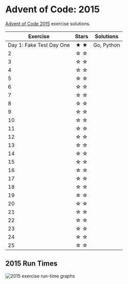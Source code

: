 # Advent of Code: 2015

[Advent of Code 2015](https://fake.com/2015) exercise solutions.

<!-- ★ ☆ -->

| Exercise                 | Stars | Solutions  |
|--------------------------|:-----:|------------|
| Day 1: Fake Test Day One |  ★ ★  | Go, Python |
| 2                        |  ☆ ☆  |            |
| 3                        |  ☆ ☆  |            |
| 4                        |  ☆ ☆  |            |
| 5                        |  ☆ ☆  |            |
| 6                        |  ☆ ☆  |            |
| 7                        |  ☆ ☆  |            |
| 8                        |  ☆ ☆  |            |
| 9                        |  ☆ ☆  |            |
| 10                       |  ☆ ☆  |            |
| 11                       |  ☆ ☆  |            |
| 12                       |  ☆ ☆  |            |
| 13                       |  ☆ ☆  |            |
| 14                       |  ☆ ☆  |            |
| 15                       |  ☆ ☆  |            |
| 16                       |  ☆ ☆  |            |
| 17                       |  ☆ ☆  |            |
| 18                       |  ☆ ☆  |            |
| 19                       |  ☆ ☆  |            |
| 20                       |  ☆ ☆  |            |
| 21                       |  ☆ ☆  |            |
| 22                       |  ☆ ☆  |            |
| 23                       |  ☆ ☆  |            |
| 24                       |  ☆ ☆  |            |
| 25                       |  ☆ ☆  |            |

## 2015 Run Times

![2015 exercise run-time graphs](run-times.png)
